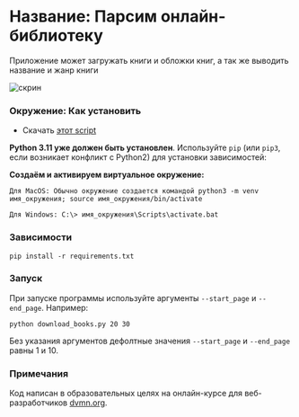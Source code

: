# Название: Парсим онлайн-библиотеку

Приложение может загружать книги и обложки книг, а так же выводить название и жанр книги

![скрин](https://dvmn.org/media/lessons/books_1_F7MUA7w.jpg)


### Окружение: Как установить

* Скачать [этот script](https://github.com/qqJonni/space_photos.git)

**Python 3.11 уже должен быть установлен**. 
Используйте `pip` (или `pip3`, если возникает конфликт с Python2) для установки зависимостей:

**Создаём и активируем виртуальное окружение:**
```properties
Для MacOS: Обычно окружение создается командой python3 -m venv имя_окружения; source имя_окружения/bin/activate
```
```properties
Для Windows: C:\> имя_окружения\Scripts\activate.bat
```

### Зависимости
```properties
pip install -r requirements.txt
```

### Запуск

При запуске программы используйте аргументы `--start_page` и `--end_page`.
Например:
```properties
python download_books.py 20 30
```
Без указания аргументов дефолтные значения `--start_page` и `--end_page` равны 1 и 10.
### Примечания

Код написан в образовательных целях на онлайн-курсе для веб-разработчиков [dvmn.org](https://dvmn.org/).
